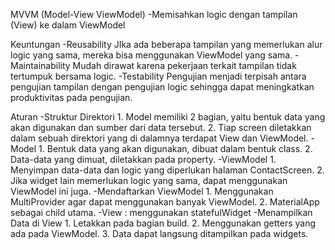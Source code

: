 MVVM (Model-View ViewModel)
-Memisahkan logic dengan tampilan (View) ke dalam ViewModel

Keuntungan
-Reusability
JIka ada beberapa tampilan yang memerlukan alur logic yang sama, mereka bisa menggunakan ViewModel yang sama.
-Maintainability
Mudah dirawat karena pekerjaan terkait tampilan tidak tertumpuk bersama logic.
-Testability
Pengujian menjadi terpisah antara pengujian tampilan dengan pengujian logic sehingga dapat meningkatkan produktivitas pada pengujian.

Aturan
-Struktur Direktori
	1. Model memiliki 2 bagian, yaitu bentuk data yang akan digunakan dan sumber dari data tersebut.
	2. Tiap screen diletakkan dalam sebuah direktori yang di dalamnya terdapat View dan ViewModel.
-Model
	1. Bentuk data yang akan digunakan, dibuat dalam bentuk class.
	2. Data-data yang dimuat, diletakkan pada property.
-ViewModel
	1. Menyimpan data-data dan logic yang diperlukan halaman ContactScreen.
	2. Jika widget lain memerlukan logic yang sama, dapat menggunakan ViewModel ini juga.
-Mendaftarkan ViewModel
	1. Menggunakan MultiProvider agar dapat menggunakan banyak ViewModel.
	2. MaterialApp sebagai child utama.
-View : menggunakan statefulWidget
-Menampilkan Data di View
	1. Letakkan pada bagian build.
	2. Menggunakan getters yang ada pada ViewModel.
	3. Data dapat langsung ditampilkan pada widgets.
